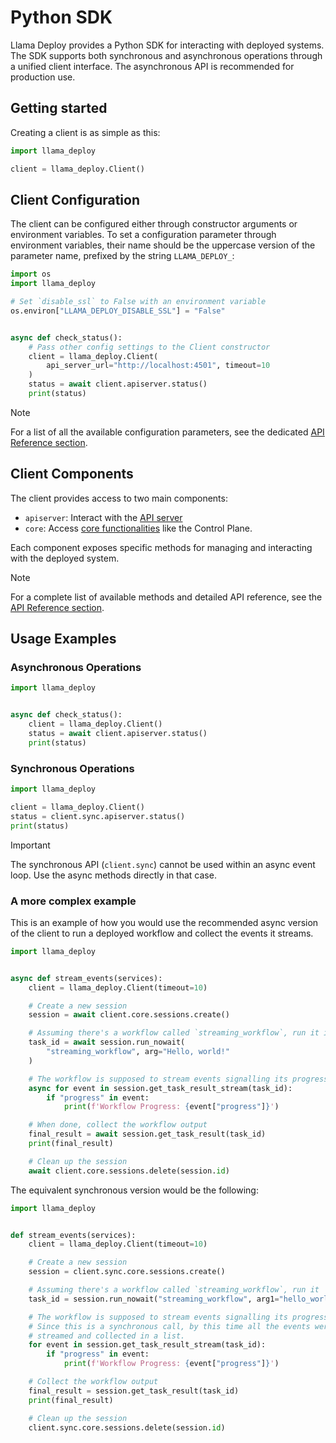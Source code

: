 # Python SDK

Llama Deploy provides a Python SDK for interacting with deployed systems. The SDK supports both synchronous and
asynchronous operations through a unified client interface. The asynchronous API is recommended for production use.

## Getting started

Creating a client is as simple as this:

```python
import llama_deploy

client = llama_deploy.Client()
```

## Client Configuration

The client can be configured either through constructor arguments or environment variables.
To set a configuration parameter through environment variables, their name should be the
uppercase version of the parameter name, prefixed by the string `LLAMA_DEPLOY_`:

```python
import os
import llama_deploy

# Set `disable_ssl` to False with an environment variable
os.environ["LLAMA_DEPLOY_DISABLE_SSL"] = "False"


async def check_status():
    # Pass other config settings to the Client constructor
    client = llama_deploy.Client(
        api_server_url="http://localhost:4501", timeout=10
    )
    status = await client.apiserver.status()
    print(status)
```

> [!NOTE]
> For a list of all the available configuration parameters, see the dedicated
> [API Reference section](../../api_reference/llama_deploy/python_sdk.md).

## Client Components

The client provides access to two main components:

- `apiserver`: Interact with the [API server](./20_core_components.md#apiserver)
- `core`: Access [core functionalities](./20_core_components.md#control-plane) like the Control Plane.

Each component exposes specific methods for managing and interacting with the deployed system.

> [!NOTE]
> For a complete list of available methods and detailed API reference, see the
> [API Reference section](../../api_reference/llama_deploy/python_sdk.md).

## Usage Examples

### Asynchronous Operations

```python
import llama_deploy


async def check_status():
    client = llama_deploy.Client()
    status = await client.apiserver.status()
    print(status)
```

### Synchronous Operations

```python
import llama_deploy

client = llama_deploy.Client()
status = client.sync.apiserver.status()
print(status)
```

> [!IMPORTANT]
> The synchronous API (`client.sync`) cannot be used within an async event loop.
> Use the async methods directly in that case.

### A more complex example

This is an example of how you would use the recommended async version of the client to
run a deployed workflow and collect the events it streams.

```python
import llama_deploy


async def stream_events(services):
    client = llama_deploy.Client(timeout=10)

    # Create a new session
    session = await client.core.sessions.create()

    # Assuming there's a workflow called `streaming_workflow`, run it in the background
    task_id = await session.run_nowait(
        "streaming_workflow", arg="Hello, world!"
    )

    # The workflow is supposed to stream events signalling its progress
    async for event in session.get_task_result_stream(task_id):
        if "progress" in event:
            print(f'Workflow Progress: {event["progress"]}')

    # When done, collect the workflow output
    final_result = await session.get_task_result(task_id)
    print(final_result)

    # Clean up the session
    await client.core.sessions.delete(session.id)
```

The equivalent synchronous version would be the following:

```python
import llama_deploy


def stream_events(services):
    client = llama_deploy.Client(timeout=10)

    # Create a new session
    session = client.sync.core.sessions.create()

    # Assuming there's a workflow called `streaming_workflow`, run it
    task_id = session.run_nowait("streaming_workflow", arg1="hello_world")

    # The workflow is supposed to stream events signalling its progress.
    # Since this is a synchronous call, by this time all the events were
    # streamed and collected in a list.
    for event in session.get_task_result_stream(task_id):
        if "progress" in event:
            print(f'Workflow Progress: {event["progress"]}')

    # Collect the workflow output
    final_result = session.get_task_result(task_id)
    print(final_result)

    # Clean up the session
    client.sync.core.sessions.delete(session.id)
```
